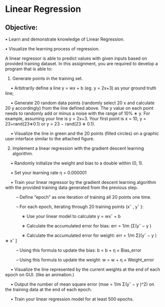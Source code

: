 # Linear Regression

## Objective:

• Learn and demonstrate knowledge of Linear Regression. 

• Visualize the learning process of regression.

A linear regressor is able to predict values with given inputs based on provided training dataset. In this assignment, you are required to develop a program that is able to:

1. Generate points in the training set.

&emsp; • Arbitrarily define a line y = wx + b (eg. y = 2x+3) as your ground truth line;
  
&emsp; • Generate 20 random data points (randomly select 20 x and calculate 20 y accordingly) from the line defined above. The y value on each point needs to randomly add or minus a noise with the range of 10% ∗ y. For example, assuming your line is y = 2x+3. Your first point is x = 10, y = 23+rand(23∗0.1) or y = 23 − rand(23 ∗ 0.1).
  
&emsp; • Visualize the line in green and the 20 points (filled circles) on a graphic user interface similar to the attached figure.

2. Implement a linear regression with the gradient descent learning algorithm.

&emsp; • Randomly initialize the weight and bias to a double within (0, 1).

&emsp; • Set your learning rate η = 0.000001

&emsp; • Train your linear regressor by the gradient descent learning algorithm with the provided training data generated from the previous step.

&emsp; &emsp; – Define “epoch” as one iteration of training all 20 points one time. 

&emsp; &emsp; – For each epoch, iterating through 20 training points (xˆ , yˆ ):

&emsp; &emsp; &emsp; ∗ Use your linear model to calculate y = wxˆ + b

&emsp; &emsp; &emsp; ∗ Calculate the accumulated error for bias: err = 1/m (Σ(yˆ − y ) 

&emsp; &emsp; &emsp; ∗ Calculate the accumulated error for weight: err = 1/m Σ[(yˆ − y ) ∗ xˆ ] 

&emsp; &emsp; – Using this formula to update the bias: b = b + η × Bias_error

&emsp; &emsp; – Using this formula to update the weight: w = w + η × Weight_error

&emsp; • Visualize the line represented by the current weights at the end of each epoch on GUI. (like an animation.)

&emsp; • Output the number of mean square error (mse = 1/m Σ(yˆ − y )^2) on the training data at the end of each epoch.

&emsp; • Train your linear regression model for at least 500 epochs.
